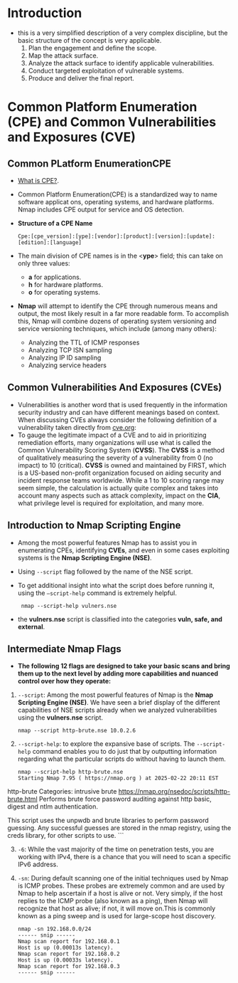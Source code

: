 # Introduction

- this is a very simplified description of a very complex discipline, but the basic structure of the concept is very applicable.
    1. Plan the engagement and define the scope.
    2. Map the attack surface.
    3. Analyze the attack surface to identify applicable vulnerabilities.
    4. Conduct targeted exploitation of vulnerable systems.
    5. Produce and deliver the final report.

# Common Platform Enumeration (CPE) and Common Vulnerabilities and Exposures (CVE)
## Common PLatform EnumerationCPE
- [What is CPE?](https://nmap.org/book/output-formats-cpe.html).
- Common Platform Enumeration(CPE) is a standardized way to name software applicat ons, operating systems, and hardware platforms. Nmap includes CPE output for service and OS detection.
- **Structure of a CPE Name**

     ```Cpe:[cpe_version]:[ype]:[vendor]:[product]:[version]:[update]:[edition]:[language]```

- The main division of CPE names is in the <**ype**> field; this can take on only three values: 
    - **a** for applications.
    - **h** for hardware platforms.
    - **o** for operating systems.

- **Nmap** will attempt to identify the CPE through numerous means and output, the most likely result in a far more readable form. To accomplish this, Nmap will combine dozens of operating system versioning and service versioning techniques, which include (among many others):
    - Analyzing the TTL of ICMP responses
    - Analyzing TCP ISN sampling
    - Analyzing IP ID sampling
    - Analyzing service headers

## Common Vulnerabilities And Exposures (CVEs)

- Vulnerabilities is another word that is used frequently in the information security industry and can have different meanings based on context. When discussing CVEs always consider the following definition of a vulnerability taken directly from [cve.org](https://www.cve.org/):
- To gauge the legitimate impact of a CVE and to aid in prioritizing remediation efforts, many organizations will use what is called the Common Vulnerability Scoring System (**CVSS**). The **CVSS** is a method of qualitatively measuring the severity of a vulnerability from 0 (no impact) to 10 (critical). **CVSS** is owned and maintained by FIRST, which is a US-based non-profit organization focused on aiding security and incident response teams worldwide. While a 1 to 10 scoring range may seem simple, the calculation is actually quite complex and takes into account many aspects such as attack complexity, impact on the **CIA**, what privilege level is required for exploitation, and many more.

## Introduction to Nmap Scripting Engine

- Among the most powerful features Nmap has to assist you in enumerating CPEs, identifying **CVEs**, and even in some cases exploiting systems is the **Nmap Scripting Engine (NSE)**.
- Using `--script` flag followed by the name of the NSE script.
- To get additional insight into what the script does before running it, using the `–script-help` command is extremely helpful.

    ```
     nmap --script-help vulners.nse
    ```
- the **vulners.nse** script is classified into the categories **vuln, safe, and external**.

## Intermediate Nmap Flags

- **The
following 12 flags are designed to take your basic scans and bring them up to the next level by adding more capabilities and nuanced control over how they operate:**

1. `--script`: Among the most powerful features of Nmap is the **Nmap Scripting Engine (NSE)**. We have seen a brief display of the different capabilities of NSE scripts already when we analyzed vulnerabilities using the **vulners.nse** script.

    ```
    nmap --script http-brute.nse 10.0.2.6
    ```

2. `--script-help`: to explore the expansive base of scripts. The `--script-help` command enables you to do just that by outputting information regarding what the particular scripts do without having to launch them.

    ```
    nmap --script-help http-brute.nse
    Starting Nmap 7.95 ( https://nmap.org ) at 2025-02-22 20:11 EST

http-brute
Categories: intrusive brute
https://nmap.org/nsedoc/scripts/http-brute.html
  Performs brute force password auditing against http basic, digest and ntlm authentication.

  This script uses the unpwdb and brute libraries to perform password
  guessing. Any successful guesses are stored in the nmap registry, using
  the creds library, for other scripts to use.
    ```

3. `-6`: While the vast majority of the time on penetration tests, you are working with IPv4, there is a chance that you will need to scan a specific IPv6 address.

4. `-sn`: During default scanning one of the initial techniques used by Nmap is ICMP probes. These probes are extremely common and are used by Nmap to help ascertain if a host is alive or not. Very simply, if the host replies to the ICMP probe (also known as a ping), then Nmap will recognize that host as alive; if not, it will move on.This is commonly known as a ping sweep and is used for large-scope host discovery.

    ```
    nmap -sn 192.168.0.0/24
    ------ snip ------
    Nmap scan report for 192.168.0.1
    Host is up (0.00013s latency).
    Nmap scan report for 192.168.0.2
    Host is up (0.00033s latency).
    Nmap scan report for 192.168.0.3
    ------ snip ------
    ```










